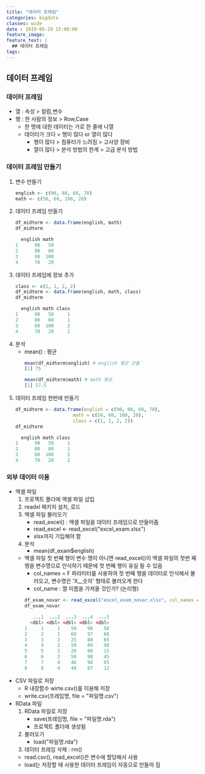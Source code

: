 ```yaml
---
title: "데이터 프레임"
categories: bigdata
classes: wide
date : 2019-05-29 15:00:00
feature_image:
feature_text: |
  ## 데이터 프레임
tags:
---
```


## 데이터 프레임

### 데이터 프레임

- 열 : 속성 > 컬럼,변수
- 행 : 한 사람의 정보 > Row,Case
    - 한 명에 대한 데이터는 가로 한 줄에 나열
    - 데이터가 크다 = 행이 많다 or 열이 많다
        - 행이 많다 > 컴퓨터가 느려짐 > 고사양 장비
        - 열이 많다 > 분석 방법의 한계 > 고급 분석 방법


### 데이터 프레임 만들기
1. 변수 만들기
    ```r
    english <- c(90, 80, 60, 70)
    math <- c(50, 60, 100, 20)
    ```
2. 데이터 프레임 만들기
    ```r
    df_midterm <- data.frame(english, math)
    df_midterm

      english math
    1      90   50
    2      80   60
    3      60  100
    4      70   20
    ```
3. 데이터 프레임에 정보 추가
    ```r
    class <- c(1, 1, 2, 2)
    df_midterm <- data.frame(english, math, class)
    df_midterm

      english math class
    1      90   50     1
    2      80   60     1
    3      60  100     2
    4      70   20     2
    ```
4. 분석
    - mean() : 평균
        ```r
        mean(df_midterm$english) # english 평균 산출
        [1] 75

        mean(df_midterm$math) # math 평균
        [1] 57.5
        ```
5. 데이터 프레임 한번에 만들기
    ```r
    df_midterm <- data.frame(english = c(90, 80, 60, 70),
                         math = c(50, 60, 100, 20),
                         class = c(1, 1, 2, 2))
    df_midterm

      english math class
    1      90   50     1
    2      80   60     1
    3      60  100     2
    4      70   20     2
    ```

### 외부 데이터 이용

- 엑셀 파일
    1. 프로젝트 폴더에 엑셀 파일 삽입
    2. readxl 패키지 설치, 로드
    3. 엑셀 파일 불러오기
        - read_excel() : 엑셀 파일을 데이터 프레임으로 만들어줌
        - read_excel <- read_excel("excel_exam.xlsx")
        - xlsx까지 기입해야 함
    4. 분석
        - mean(df_exam$english)
    - 엑셀 파일 첫 번째 행이 변수 명이 아니면 read_excel()이 엑셀 파일의 첫번 째 행을 변수명으로 인식하기 때문에 첫 번째 행이 유실 될 수 있음
        - col_names = F 파라미터를 사용하여 첫 번째 행을 데이터로 인식해서 불러오고, 변수명은 'X__숫자' 형태로 불러오게 한다
        - col_name : 열 이름을 가져올 것인가? (논리형)
        ```r
        df_exam_novar <- read_excel("excel_exam_novar.xlsx", col_names = F)
        df_exam_novar

           ...1  ...2  ...3  ...4  ...5
          <dbl> <dbl> <dbl> <dbl> <dbl>
        1     1     1    50    98    50
        2     2     1    60    97    60
        3     3     2    25    80    65
        4     4     2    50    89    98
        5     5     3    20    98    15
        6     6     3    50    98    45
        7     7     4    46    98    65
        8     8     4    48    87    12
        ```
- CSV 파일로 저장
    - R 내장함수 wirte.csv()를 이용해 저장
    - write.csv(프레임명, file = "파일명.csv")
- RData 파일
    1. RData 파일로 저장
        - save(프레임명, file = "파일명.rda")
        - 프로젝트 폴더에 생성됨
    2. 불러오기
        - load("파일명.rda")
    3. 데이터 프레임 삭제 : rm()
    - read.csv(), read_excel()은 변수에 할당해서 사용
    - load는 저장할 때 사용한 데이터 프레임이 자동으로 만들어 짐
